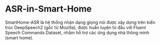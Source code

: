 # ASR-in-Smart-Home
SmartHome-ASR là hệ thống nhận dạng giọng nói được xây dựng trên kiến trúc DeepSpeech2 (gốc từ Mozilla), được huấn luyện từ đầu với Fluent Speech Commands Dataset, nhằm hỗ trợ các ứng dụng nhà thông minh (smart home).

